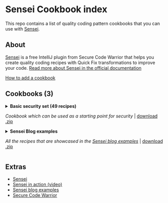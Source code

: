 # Sensei Cookbook index

This repo contains a list of quality coding pattern cookbooks that you can use with [Sensei](https://sensei-docs-beta.securecodewarrior.com).

## About

[Sensei](https://www.securecodewarrior.com/sensei) is a free IntelliJ plugin from Secure Code Warrior
that helps you create quality coding recipes with Quick Fix transformations to improve your code. [Read more about Sensei in the official documentation](https://sensei-docs-beta.securecodewarrior.com)

[How to add a cookbook](howto.md)

## Cookbooks (3)

<details><summary><strong>Basic security set (49 recipes)</strong>

_Cookbook which can be used as a starting point for security_ | [download .zip](https://sensei-cookbook-registry.nonprod.securecodewarrior.com/securecodewarrior/security/basic-protection-set.zip)</summary>

This cookbook contains a set of low effort recipes that can be used to detect, fix and prevent common recurring critical and high severity vulnerabilities. Enabling this cookbook will set a security baseline. The expected outcome from this cookbook is not to fix issues that are currently present in the codebase. Because we expect that these flaws have been detected by existing security measures such as peer reviews, penetration tests, and SAST tools. The main purpose is that we prevent new instances of these issues from being introduced in the codebase. Because catching these typical flaws late during development or even in production would increase the cost and time of fixing the issues significantly. Overall, this cookbook gives you the opportunity to improve the state of security by preventing the reappearance from common flaws.

#### org.yaml.snakeyaml

Protection against code injection

- org.yaml.snakeyaml.Yaml

#### java.sql

Protection against sql injection

- java.sql.Statement
- java.sql.Connection

#### java.xml

Protection against XML External Entities/Entity Expansion

- javax.xml.parsers.DocumentBuilderFactory
- javax.xml.parsers.SAXParserFactory
- javax.xml.transform.TransformerFactory
- javax.xml.validation.SchemaFactory
- javax.xml.xpath.XPathFactory

<details><summary><strong>Basic Protection Set Recipes List</strong></summary>

[Basic Protection Set Recipes Github](https://github.com/SecureCodeWarrior/cookbook-basic-protection-set)

- Crypto: Cipher: Insecure Asymmetric Cryptographic Algorithm 
    - _This cryptographic algorithm is not recommended _
- Data Protection - Cryptography: Avoid cryptographic weakness: Use strong symmetric cryptographic algorithm 
    - _Could lead to cryptographic weakness_
- Crypto: KeyAgreement: Insecure Cryptographic Algorithm 
    - _This cryptographic algorithm is insecure _
- Crypto: KeyAgreement: Guide on Approved Cryptographic Algorithm
    - _This cryptographic algorithm is not recommended _
- Crypto: KeyPair Generation: Insecure Cryptographic Algorithm 
    - _This cryptographic algorithm is insecure _
- Crypto: KeyPair Generation: Non Standard Cryptographic Algorithm 
    - _This cryptographic algorithm is not recommended _
- Crypto: KeyPair Generation: Approved Standard Cryptographic Algorithm 
    - _This cryptographic algorithm is not recommended _
- Crypto: Signature: Insecure Hashing Algorithm 
    - _This hashing algorithm is not recommended for cryptographic use _
- Crypto: Signature: Non Standard Hashing Algorithm 
    - _This hashing algorithm is not recommended for cryptographic use _
- Crypto: Signature: Approved Hashing Algorithm
    - _This hashing algorithm is not recommended for cryptographic use _
- Data Protection - Cryptography: Avoid brute forcing: Use sufficiently long key sizes: keyGenerator 
    - _Could lead to brute forcing or other cryptographic weakness _
- Data Protection - Cryptography: Avoid cryptographic weakness: Use sufficiently long key sizes: keyGenerator bad value
    - _Could lead to brute forcing or other cryptographic weakness _
- Data Protection - Cryptography: Avoid cryptographic weakness: Use appropriate key pair generation algorithm: insecure 
    - _Could lead to cryptographic weakness _
- Data Protection - Cryptography: Avoid cryptographic weakness: Use appropriate key pair generation algorithm: not recommended 
    - _Could lead to cryptographic weakness _
- Data Protection - Cryptography: Avoid cryptographic weakness: Use appropriate secret key generation algorithm: DES family 
    - _Could lead to cryptographic weakness _
- Data Protection - Cryptography: Avoid cryptographic weakness: Use appropriate secret key generation algorithm: Hmac family 
    - _Could lead to cryptographic weakness _
- Data Protection - Cryptography: Avoid cryptographic weakness: Use appropriate secret key generation algorithm: Hmac family 1
    - _Could lead to cryptographic weakness _
- Data Protection - Cryptography: Avoid cryptographic weakness: Use appropriate secret key generation algorithm: Other algorithms 
    - _Could lead to cryptographic weakness _
- Data Protection - Cryptography: Avoid cryptographic weakness: Use appropriate secret key generation algorithm: insecure SecretKeyFactory 
    - _Could lead to cryptographic weakness _
- Data Protection - Cryptography: Avoid cryptographic weakness: Use appropriate secret key generation algorithm: not recommended SecretKeyFactory 
    - _This cryptographic algorithm is not recommended _
- Data Protection - Cryptography: Avoid cryptographic weakness: Use appropriate secret key generation algorithm: other SecretKeyFactory 
    - _Could lead to cryptographic weakness _
- Data Protection - Cryptography: Avoid cryptographic weakness: Use sufficiently long key sizes: keyPairGenerator 
    - _Could lead to brute forcing or other cryptographic weakness _
- Data Protection - Cryptography: Avoid cryptographic weakness: Use sufficiently long key sizes: keyPairGenerator bad value 
    - _Could lead to brute forcing or other cryptographic weakness _
- Data Protection - Secure Data Storage: Avoid data exposure: Use Cipher instead of NullCipher 
    - _Could lead to data exposure _
- Data: Injection: Parameterize LDAP Filters: DirContext#search
    - _Could lead to LDAP Injection_
- Portability Flaw: Avoid locale dependent comparisons: equals after case conversion
    - _Could behave differently based on the systems locale_
- TLS: Weak Encryption: Insecure Version 
    - _Could lead to Data Exposure_
- TLS: Weak Encryption: Outdated Version
    - _Could lead to Data Exposure_
- Injection: Avoid XML Injection: Use setSchema 
    - _Could lead to XML Injection_
- Injection: Avoid XML Injection: Use setFeature 
    - _Could lead to XML Injection_
- Injection: Avoid XML Injection: setFeature with bad value
    - _Could lead to XML Injection_
- Input Validation: Avoid XXE: Do not set DocumentBuilderFactory external-parameter-entities to true 
    - _Could lead to XXE _
- Input Validation: Avoid XXE: Do not set DocumentBuilderFactory load-external-dtd to true 
    - _Could lead to XXE _
- Input Validation: Avoid XXE: Do not set DocumentBuilderFactory setXIncludeAware to true 
    - _Could lead to XXE _
- Input Validation: Avoid XXE: Do not set DocumentBuilderFactory setExpandEntityReferences to true 
    - _Could lead to XXE _
- InputValidation: Avoid XXE: Do not set XMLInputFactory Property to true 
    - _Could lead to XXE _
- XML External Entities: DocumentBuilderFactory setExpandEntityReferences: to false 
    - _Could lead to XXE_
- XML External Entities: DocumentBuilderFactory setFeature: dissallow-doctype-decl 
    - _Could lead to XXE _
- XML External Entities: DocumentBuilderFactory setFeature: external-parameter-entities should be set first 
    - _Could lead to XXE _
- XML External Entities: DocumentBuilderFactory setFeature: load-external-dtd 
    - _Could lead to XXE _
- XML External Entities: DocumentBuilderFactory setXIncludeAware 
    - _Could lead to XXE _
- XML External Entities: DocumentBuilderFactory setFeature: dissallow-doctype-decl wrong boolean 
    - _Could lead to XXE _
- XML External Entities: XMLInputFactory.IS_SUPPORTING_EXTERNAL_ENTITIES
    - _Could lead to XXE_
- XML External Entities: XMLInputFactory.SUPPORT_DTD
    - _Could lead to XXE_
- Injection: Avoid SQL Injection: Use Parameterized Queries (PreparedStatement)
    - _Could lead to SQL Injection_
- Injection: Avoid SQL Injection: Use Parameterized Queries (Statement)
    - _Could lead to SQL Injection_
- Injection: Avoid Code Injection: Use SafeConstructor: no arguments
    - _Could lead to Remote Code Execution_
- Injection: Avoid Code Injection: Use SafeConstructor: 1st argument of type Constructor
    - _Could lead to Remote Code Execution_
- Injection: Avoid Code Injection: Use SafeConstructor: arguments, but no Constructor argument
    - _Could lead to Remote Code Execution_
</details>

</details>

<details><summary><strong>Sensei Blog examples</strong>


_All the recipes that are showcased in the [Sensei blog examples](https://github.com/SecureCodeWarrior/sensei-blog-examples)_ | [download .zip](https://sensei-cookbook-registry.nonprod.securecodewarrior.com/securecodewarrior/blog-examples/sensei-blog-examples.zip)</summary>


#### Contents

- POJO
    - Converting System.out.println to using a Logger
    - Adding a Private Constructor to a Utility Class
    - Basic Immutability
- JUnit 5
    - Adding and Removing Annotations
    - Adding Parameters to Annotations
    - Creating Library Documentation Links to Tutorials and Examples
    - Amending Visibility Modifiers of Methods and Classes
- Guice
    - Detecting Forgotten Guice Dependency Injection Wiring
- SQL Injection Fixes
    - Fix SQL Injection Vulnerability

<details><summary><strong>Blog Examples List (19 recipes)</strong></summary>

[Sensei Blog Examples Recipes Github](https://github.com/SecureCodeWarrior/sensei-blog-examples)

- JUnit: Make @Disabled @Test from SKIPTHIS
    - _Stop naming methods SKIPTHIS, use @Disabled @Test instead_
- JUnit: in SkipThisTest remove @Disabled and revert to SKIPTHIS
    - _remove @Disabled and revert to SKIPTHIS for demo purposes in the project_
- Logger: use logger instead of println
    - _use logger instead of println - remember stop using System.out.println_
- Logger: add logger
    - _Add logger to class_
- remember to add disabled description
    - _@Disabled should really have a description explaining why_
- Junit docs link
    - _Learn about JUnit @Test method_
- learn about parameterized tests
    - _learn about parameterized tests_
- Static Classes: create private constructor
    - _create a private constructor for static classes_
- Test Classes in JUnit 5 do not need to be public
    - _Test Classes in JUnit 5 do not need to be public_
- JUnit: JUnit 5 test methods do not need to be public
    - _JUnit 5 test methods do not need public visibility_
- Guice Injected Field Not Public
    - _If the Injected field is not public then the code might not be wired up._
- sql injection - use a parameterized query
    - _execute query with untrusted inputs is vulnerable to SQL Injection_
- Immutable: use final classes to prevent extension
    - _Make the classes final to prevent people extending as mutable_
- JUnit: Junit 5 Test classes do not need to be public
    - _Junit 5 Test classes do not need to be public_
- Immutable: Fields should be final and set in the constructor
    - _Making fields final can highlight mutability issues_
- Immutable: default constructor should set field values from parameters
    - _avoid default constructor and create a private constructor that sets the field values_
- Immutable: delete public void setters
    - _void setters can be replaced with use of constructor or static factory methods_
- Immutable: avoid setters that return values
    - _avoid setters methods that return values_
- Immutable: avoid void methods
    - _void methods have side-effects, return a new object or primitve instead_
</details>

</details>


## Extras

- [Sensei](https://www.securecodewarrior.com/sensei)
- [Sensei in action (video)](https://www.youtube.com/watch?v=mjXGliXJ7M8)
- [Sensei blog examples](https://github.com/SecureCodeWarrior/sensei-blog-examples)
- [Secure Code Warrior](https://www.securecodewarrior.com)
